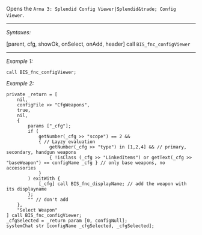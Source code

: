 Opens the `Arma 3: Splendid Config Viewer|Splendid&trade; Config Viewer`.


---
*Syntaxes:*

[parent, cfg, showOk, onSelect, onAdd, header] call `BIS_fnc_configViewer`

---
*Example 1:*

```sqf
call BIS_fnc_configViewer;
```

*Example 2:*

```sqf
private _return = [
	nil,
	configFile >> "CfgWeapons",
	true,
	nil,
	{
		params ["_cfg"];
		if (
			getNumber(_cfg >> "scope") == 2 &&
			{ // Layzy evaluation
				getNumber(_cfg >> "type") in [1,2,4] && // primary, secondary, handgun weapons
				{ !isClass (_cfg >> "LinkedItems") or getText(_cfg >> "baseWeapon") == configName _cfg } // only base weapons, no accessories
			}
		) exitWith {
			[_cfg] call BIS_fnc_displayName; // add the weapon with its displayname
		};
		"" // don't add
	},
	"Select Weapon"
] call BIS_fnc_configViewer;
_cfgSelected = _return param [0, configNull];
systemChat str [configName _cfgSelected, _cfgSelected];
```